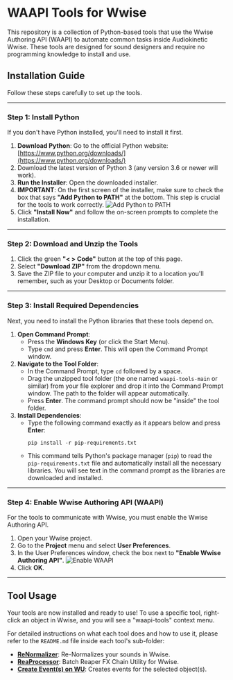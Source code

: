 # WAAPI Tools for Wwise

This repository is a collection of Python-based tools that use the Wwise Authoring API (WAAPI) to automate common tasks inside Audiokinetic Wwise. These tools are designed for sound designers and require no programming knowledge to install and use.

## Installation Guide

Follow these steps carefully to set up the tools.

---

### Step 1: Install Python

If you don't have Python installed, you'll need to install it first.

1.  **Download Python**: Go to the official Python website: [https://www.python.org/downloads/](https://www.python.org/downloads/)
2.  Download the latest version of Python 3 (any version 3.6 or newer will work).
3.  **Run the Installer**: Open the downloaded installer.
4.  **IMPORTANT**: On the first screen of the installer, make sure to check the box that says **"Add Python to PATH"** at the bottom. This step is crucial for the tools to work correctly.
    ![Add Python to PATH](https_i.imgur.com_7v5p4XF.png)
5.  Click **"Install Now"** and follow the on-screen prompts to complete the installation.

---

### Step 2: Download and Unzip the Tools

1.  Click the green **"< > Code"** button at the top of this page.
2.  Select **"Download ZIP"** from the dropdown menu.
3.  Save the ZIP file to your computer and unzip it to a location you'll remember, such as your Desktop or Documents folder.

---

### Step 3: Install Required Dependencies

Next, you need to install the Python libraries that these tools depend on.

1.  **Open Command Prompt**:
    *   Press the **Windows Key** (or click the Start Menu).
    *   Type `cmd` and press **Enter**. This will open the Command Prompt window.
2.  **Navigate to the Tool Folder**:
    *   In the Command Prompt, type `cd` followed by a space.
    *   Drag the unzipped tool folder (the one named `waapi-tools-main` or similar) from your file explorer and drop it into the Command Prompt window. The path to the folder will appear automatically.
    *   Press **Enter**. The command prompt should now be "inside" the tool folder.
3.  **Install Dependencies**:
    *   Type the following command exactly as it appears below and press **Enter**:
        ```
        pip install -r pip-requirements.txt
        ```
    *   This command tells Python's package manager (`pip`) to read the `pip-requirements.txt` file and automatically install all the necessary libraries. You will see text in the command prompt as the libraries are downloaded and installed.

---

### Step 4: Enable Wwise Authoring API (WAAPI)

For the tools to communicate with Wwise, you must enable the Wwise Authoring API.

1.  Open your Wwise project.
2.  Go to the **Project** menu and select **User Preferences**.
3.  In the User Preferences window, check the box next to **"Enable Wwise Authoring API"**.
    ![Enable WAAPI](https_i.imgur.com_jX3sY8W.png)
4.  Click **OK**.

---

## Tool Usage

Your tools are now installed and ready to use! To use a specific tool, right-click an object in Wwise, and you will see a "waapi-tools" context menu.

For detailed instructions on what each tool does and how to use it, please refer to the `README.md` file inside each tool's sub-folder:

*   **[ReNormalizer](ReNormalizer/README.md)**: Re-Normalizes your sounds in Wwise.
*   **[ReaProcessor](ReaProcessor/README.md)**: Batch Reaper FX Chain Utility for Wwise.
*   **[Create Event(s) on WU](create-events-on-workunit/README.md)**: Creates events for the selected object(s).
